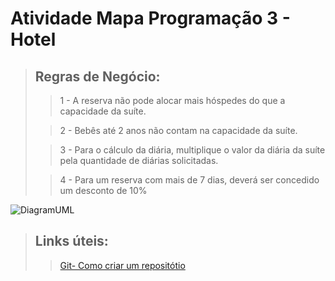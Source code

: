 # Atividade Mapa Programação 3 - Hotel

>## Regras de Negócio:
>>1 - A reserva não pode alocar mais hóspedes do que a capacidade da suíte.
>
>>2 - Bebês até 2 anos não contam na capacidade da suíte.
>
>>3 - Para o cálculo da diária, multiplique o valor da diária da suíte pela quantidade de diárias solicitadas.
>
>>4 - Para um reserva com mais de 7 dias, deverá ser concedido um desconto de 10%


![DiagramUML](https://user-images.githubusercontent.com/89935774/160627405-736d08f3-6d82-4e74-a9c4-020b9b69436d.png)




>## Links úteis: 
>
>>[Git- Como criar um repositótio](https://web.dio.me/lab/criando-seu-primeiro-repositorio-no-github-para-compartilhar-seu-progresso/learning/e714fb1c-4990-4c47-99a5-d97703e40b4d)

